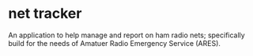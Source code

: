 # net tracker

An application to help manage and report on ham radio nets; specifically build for the needs of Amatuer Radio Emergency Service (ARES).